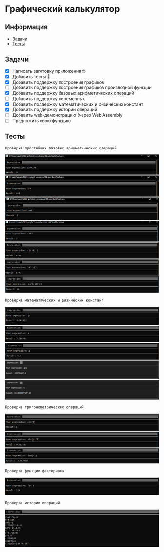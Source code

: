# Графический калькулятор

## Информация
- [Задачи](#Задачи)
- [Тесты](#Тесты)

## Задачи<a name = "Задачи"></a>

- [x] Написать заготовку приложения 🤓
- [x] Добавить тесты 🔵
- [x] Добавить поддержку построения графиков
- [ ] Добавить поддержку построения графиков производной функции
- [x] Добавить поддержку базовых арифметических операций
- [ ] Добавить поддержку переменных
- [x] Добавить поддержку математических и физических констант
- [x] Добавить поддержку истории операций
- [ ] Добавить web-демонстрацию (через Web Assembly)
- [ ] Предложить свою функцию

## Тесты<a name = "Тесты"></a>

```
Проверка простейших базовых арифметических операций
```
![Screenshot](https://github.com/vsueubaeva/2023-polytech-sueubaeva/blob/master/02_calc/tests/1.png)
![Screenshot](https://github.com/vsueubaeva/2023-polytech-sueubaeva/blob/master/02_calc/tests/2.png)
![Screenshot](https://github.com/vsueubaeva/2023-polytech-sueubaeva/blob/master/02_calc/tests/3.png)
![Screenshot](https://github.com/vsueubaeva/2023-polytech-sueubaeva/blob/master/02_calc/tests/4.png)
![Screenshot](https://github.com/vsueubaeva/2023-polytech-sueubaeva/blob/master/02_calc/tests/5.png)
![Screenshot](https://github.com/vsueubaeva/2023-polytech-sueubaeva/blob/master/02_calc/tests/6.png)
![Screenshot](https://github.com/vsueubaeva/2023-polytech-sueubaeva/blob/master/02_calc/tests/15.png)


```
Проверка математических и физических констант

```
![Screenshot](https://github.com/vsueubaeva//2023-polytech-sueubaeva/blob/master/02_calc/tests/7.png)
![Screenshot](https://github.com/vsueubaeva//2023-polytech-sueubaeva/blob/master/02_calc/tests/8.png)
![Screenshot](https://github.com/vsueubaeva//2023-polytech-sueubaeva/blob/master/02_calc/tests/9.png)
![Screenshot](https://github.com/vsueubaeva//2023-polytech-sueubaeva/blob/master/02_calc/tests/16.png)
![Screenshot](https://github.com/vsueubaeva//2023-polytech-sueubaeva/blob/master/02_calc/tests/17.png)


```
Проверка тригонометрических операций 
```
![Screenshot](https://github.com/vsueubaeva//2023-polytech-sueubaeva/blob/master/02_calc/tests/10.png)
![Screenshot](https://github.com/vsueubaeva//2023-polytech-sueubaeva/blob/master/02_calc/tests/11.png)
![Screenshot](https://github.com/vsueubaeva//2023-polytech-sueubaeva/blob/master/02_calc/tests/14.png)

```
Проверка функции факториала 
```
![Screenshot](https://github.com/vsueubaeva//2023-polytech-sueubaeva/blob/master/02_calc/tests/13.png)


```
Проверка истории операций
```
![Screenshot](https://github.com/vsueubaeva//2023-polytech-sueubaeva/blob/master/02_calc/tests/12.png)
